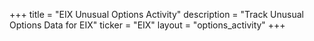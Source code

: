 +++
title = "EIX Unusual Options Activity"
description = "Track Unusual Options Data for EIX"
ticker = "EIX"
layout = "options_activity"
+++

